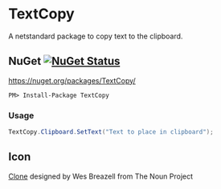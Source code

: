 # TextCopy

A netstandard package to copy text to the clipboard.


## NuGet  [![NuGet Status](http://img.shields.io/nuget/v/TextCopy.svg?style=flat)](https://www.nuget.org/packages/TextCopy/)

https://nuget.org/packages/TextCopy/

    PM> Install-Package TextCopy


### Usage

```csharp
TextCopy.Clipboard.SetText("Text to place in clipboard");
```


## Icon

<a href="https://thenounproject.com/term/Clone/207435/" target="_blank">Clone</a> designed by Wes Breazell from The Noun Project

